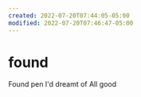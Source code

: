 ```yaml
---
created: 2022-07-20T07:44:05-05:00
modified: 2022-07-20T07:46:47-05:00
---
```


# found

Found pen
I'd dreamt of
All good
